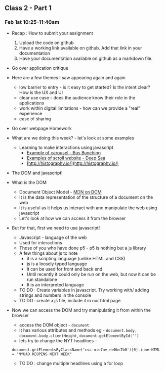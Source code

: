 ## Class 2 - Part 1
### Feb 1st 10:25-11:40am

* Recap : How to submit your assignment
  1. Upload the code on github
  2. Have a working link available on github. Add that link in your documentation
  3. Have your documentation available on github as a markdown file.  

* Go over application critique 
* Here are a few themes I saw appearing again and again
  * low barrier to entry - is it easy to get started? Is the intent clear? How is the UX and UI
  * clear use case - does the audience know their role in the applications 
  * work within digital limitations - how can we provide a "real" experience
  * ease of sharing

* Go over webpage Homework

* What are we doing this week? - let's look at some examples
  * Learning to make interactions using javascript
    * [Example of carousel - Bus Bunching](https://interactive.wbez.org/curiouscity/bus-bunching/)
    * [Examples of scroll website - Deep Sea](https://neal.fun/deep-sea/)
    * [http://histography.io/](http://histography.io/) 

* The DOM and javascript!
* What is the DOM
  *  Document Object Model - [MDN on DOM](https://developer.mozilla.org/en-US/docs/Web/API/Document_Object_Model/Introduction)
  *  It is the data representation of the structure of a document on the web
  *  It is useful as it helps us interact with and manipulate the web using javascript
  *  Let's look at how we can access it from the browser

* But for that, first we need to use javascript!
  * Javascript - language of the web
  * Used for interactions
  * Those of you who have done p5 - p5 is nothing but a js library
  * A few things about js to note
    * it is a scripting language (unlike HTML and CSS)
    * js is a loosely typed language
    * it can be used for front and back end
    * Until recently it could only be run on the web, but now it can be run standalone
    * It is an interpreted language
  * TO DO : Create variables in javascript. Try working with/ adding strings and numbers in the console
  * TO DO : create a js file, include it in our html page

* Now we can access the DOM and try manipulating it from within the browser
  * access the DOM object - `document`
  * It has various attributes and methods eg - `document.body`, `document.body.clientHeight`, `document.getElementById('')`
  * lets try to change the NYT headlines - 
  ```
  document.getElementsByClassName('css-nic7nv ee0hn7b0')[0].innerHTML = "NYUAD REOPENS NEXT WEEK"
  ```
  * TO DO : change multiple headlines using a for loop
